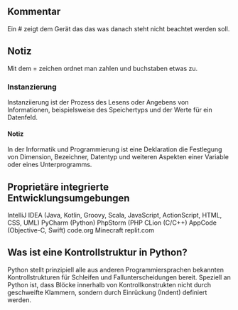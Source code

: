 ## Kommentar
Ein # zeigt dem Gerät das das was danach steht nicht beachtet werden soll.
## Notiz
Mit dem = zeichen ordnet man zahlen und buchstaben etwas zu.
### Instanzierung
Instanziierung ist der Prozess des Lesens oder Angebens von Informationen, beispielsweise des Speichertyps und der Werte für ein Datenfeld.
#### Notiz
In der Informatik und Programmierung ist eine Deklaration die Festlegung von Dimension, Bezeichner, Datentyp und weiteren Aspekten einer Variable oder eines Unterprogramms.
## Proprietäre integrierte Entwicklungsumgebungen
IntelliJ IDEA (Java, Kotlin, Groovy, Scala, JavaScript, ActionScript, HTML, CSS, UML)
PyCharm (Python)
PhpStorm (PHP
CLion (C/C++)
AppCode (Objective-C, Swift)
code.org
Minecraft
replit.com
## Was ist eine Kontrollstruktur in Python?
Python stellt prinzipiell alle aus anderen Programmiersprachen bekannten Kontrollstrukturen für Schleifen und Fallunterscheidungen bereit. Speziell an Python ist, dass Blöcke innerhalb von Kontrollkonstrukten nicht durch geschweifte Klammern, sondern durch Einrückung (Indent) definiert werden.